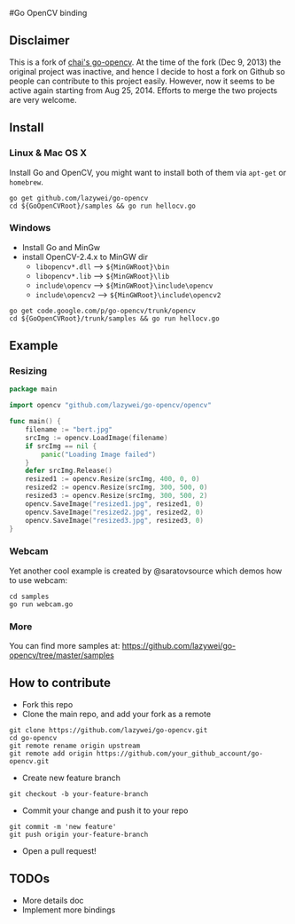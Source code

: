 #Go OpenCV binding

## Disclaimer

This is a fork of [chai's go-opencv](https://github.com/chai2010/opencv). At the time of the fork (Dec 9, 2013) the original project was inactive, and hence I decide to host a fork on Github so people can contribute to this project easily. However, now it seems to be active again starting from Aug 25, 2014. Efforts to merge the two projects are very welcome.

## Install

### Linux & Mac OS X

Install Go and OpenCV, you might want to install both of them via `apt-get` or `homebrew`.

```
go get github.com/lazywei/go-opencv
cd ${GoOpenCVRoot}/samples && go run hellocv.go
```

### Windows

- Install Go and MinGw
- install OpenCV-2.4.x to MinGW dir
  - `libopencv*.dll` --> `${MinGWRoot}\bin`
  - `libopencv*.lib` --> `${MinGWRoot}\lib`
  - `include\opencv` --> `${MinGWRoot}\include\opencv`
  - `include\opencv2` --> `${MinGWRoot}\include\opencv2`

```
go get code.google.com/p/go-opencv/trunk/opencv
cd ${GoOpenCVRoot}/trunk/samples && go run hellocv.go
```

## Example

### Resizing

```go
package main

import opencv "github.com/lazywei/go-opencv/opencv"

func main() {
	filename := "bert.jpg"
	srcImg := opencv.LoadImage(filename)
	if srcImg == nil {
		panic("Loading Image failed")
	}
	defer srcImg.Release()
	resized1 := opencv.Resize(srcImg, 400, 0, 0)
	resized2 := opencv.Resize(srcImg, 300, 500, 0)
	resized3 := opencv.Resize(srcImg, 300, 500, 2)
	opencv.SaveImage("resized1.jpg", resized1, 0)
	opencv.SaveImage("resized2.jpg", resized2, 0)
	opencv.SaveImage("resized3.jpg", resized3, 0)
}
```

### Webcam

Yet another cool example is created by @saratovsource which demos how to use webcam:

```
cd samples
go run webcam.go
```

### More

You can find more samples at: https://github.com/lazywei/go-opencv/tree/master/samples

## How to contribute

- Fork this repo
- Clone the main repo, and add your fork as a remote

```
git clone https://github.com/lazywei/go-opencv.git
cd go-opencv
git remote rename origin upstream
git remote add origin https://github.com/your_github_account/go-opencv.git
```

- Create new feature branch

```
git checkout -b your-feature-branch
```

- Commit your change and push it to your repo 

```
git commit -m 'new feature'
git push origin your-feature-branch
```

- Open a pull request!

## TODOs
- More details doc
- Implement more bindings
